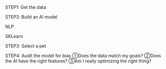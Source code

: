 STEP1: Get the data

STEP2: Build an AI model

NLP

SKLearn

STEP3: Select a pet

STEP4: Audit the model for bias
①Does the data match my goals?
②Does the AI have the right features?
③Am I really optimizing the right thing?
